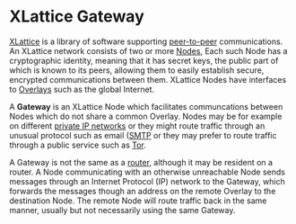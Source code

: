 <h1 class="libTop">XLattice Gateway</h1>

[XLattice](https://jddixon.github.io/xlattice) 
is a library of software supporting 
[peer-to-peer](https://en.wikipedia.org/wiki/Peer-to-peer)
communications.  An XLattice network consists of two or more
[Nodes](https://jddixon.github.io/xlattice/node.html),
Each such Node has a cryptographic identity, meaning that it has secret
keys, the public part of which is known to its peers, allowing them to
easily establish secure, encrypted communications between them.  XLattice
Nodes have interfaces to 
[Overlays](https://jddixon.github.io/xlattice/overlay.html) 
such as the global Internet.

A **Gateway** is an XLattice Node which facilitates communcations between
Nodes which do not share a common Overlay.  Nodes may be for example on
different 
[private IP networks](https://en.wikipedia.org/wiki/intranet) 
or they might route traffic through an unusual protocol such as email
([SMTP](https://en.wikipedia.org/wiki/Simple_Mail_Transfer_Protocol) or
they may prefer to route traffic through a public service such as 
[Tor](https://www.torproject.org).

A Gateway is not the same as a 
[router,](https://en.wikipedia.org/wiki/Router_(computing))
although it may be resident on
a router.  A Node communicating with an otherwise unreachable Node sends
messages through an Internet Protocol (IP) network to the Gateway, which
forwards the messages though an address on the remote Overlay to the 
destination Node.  The remote Node will route traffic back in the same
manner, usually but not necessarily using the same Gateway.  

